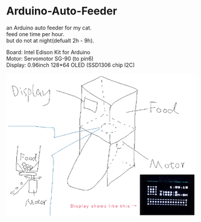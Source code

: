 # Arduino-Auto-Feeder

an Arduino auto feeder for my cat.  
feed one time per hour.  
but do not at night(defualt 2h - 9h).  

Board: Intel Edison Kit for Arduino  
Motor: Servomotor SG-90 (to pin6)  
Display: 0.96inch 128*64 OLED (SSD1306 chip I2C)  

![info](/info.jpg)
